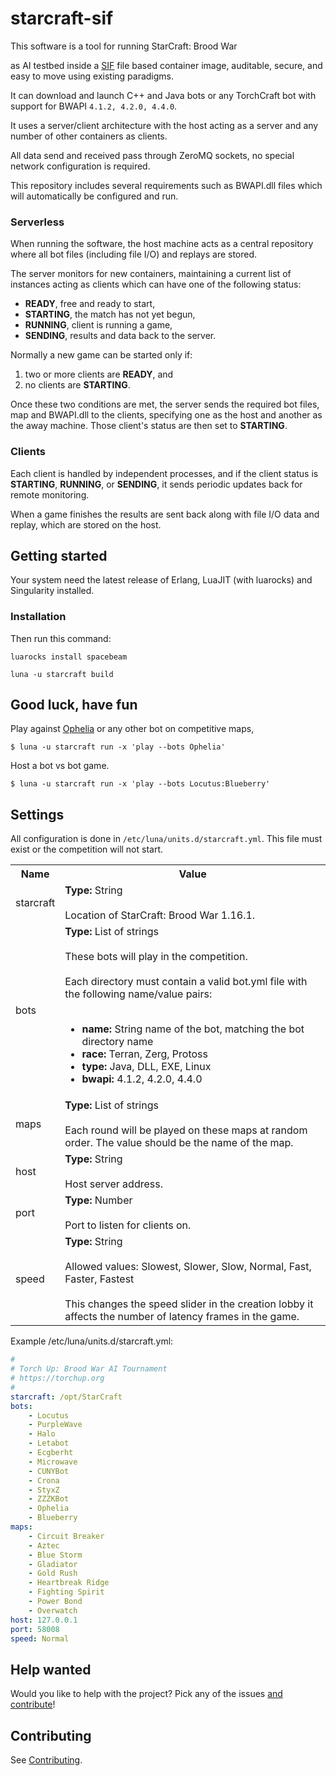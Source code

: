 # starcraft-sif
This software is a tool for running StarCraft: Brood War

as AI testbed inside a [SIF](https://github.com/hpcng/singularity) file based container image, auditable, secure, and easy to move using existing paradigms.

It can download and launch C++ and Java bots or any TorchCraft bot with support for BWAPI `4.1.2, 4.2.0, 4.4.0`.

It uses a server/client architecture with the host acting as a server and any number of other containers as clients.

All data send and received pass through ZeroMQ sockets, no special network configuration is required.

This repository includes several requirements such as BWAPI.dll files which will automatically be configured and run.

### Serverless
When running the software, the host machine acts as a central repository where all bot files (including file I/O) and replays are stored.

The server monitors for new containers, maintaining a current list of instances acting as clients which can have one of the following status:

- **READY**, free and ready to start,
- **STARTING**, the match has not yet begun,
- **RUNNING**, client is running a game,
- **SENDING**, results and data back to the server.

Normally a new game can be started only if:

1. two or more clients are **READY**, and 
2. no clients are **STARTING**.

Once these two conditions are met, the server sends the required bot files, map and BWAPI.dll to the clients, specifying one as the host and another as the away machine. Those client's status are then set to **STARTING**.

### Clients
Each client is handled by independent processes, and if the client status is **STARTING**, **RUNNING**, or **SENDING**, it sends periodic updates back for remote monitoring.

When a game finishes the results are sent back along with file I/O data and replay, which are stored on the host.

## Getting started
Your system need the latest release of Erlang, LuaJIT (with luarocks) and Singularity installed.

### Installation
Then run this command:

`luarocks install spacebeam`

`luna -u starcraft build`

## Good luck, have fun 

Play against [Ophelia](https://liquipedia.net/starcraft/Ophelia) or any other bot on competitive maps,
```
$ luna -u starcraft run -x 'play --bots Ophelia'
```

Host a bot vs bot game.

```
$ luna -u starcraft run -x 'play --bots Locutus:Blueberry'
```


## Settings
All configuration is done in `/etc/luna/units.d/starcraft.yml`. This file must exist or the competition will not start.

<table>
<tr><th>Name</th><th>Value</th></tr>
<tr>
    <td>starcraft</td>
    <td>
        <b>Type:</b> String<br><br>
        Location of StarCraft: Brood War 1.16.1.
    </td>
</tr>
<tr>
    <td>bots</td>
    <td>
        <b>Type:</b> List of strings<br><br>
        These bots will play in the competition.<br><br>
        Each directory must contain a valid bot.yml file with the following name/value pairs:
        <br><br>
        <ul>
        <li><b>name:</b> String name of the bot, matching the bot directory name</li>
        <li><b>race:</b> Terran, Zerg, Protoss</li>
        <li><b>type:</b> Java, DLL, EXE, Linux</li>
        <li><b>bwapi:</b> 4.1.2, 4.2.0, 4.4.0</li>
        </ul>
    </td>
</tr>
<tr>
    <td>maps</td>
    <td>
        <b>Type:</b> List of strings<br><br>
        Each round will be played on these maps at random order. The value should be the name of the map.
    </td>
</tr>
<tr>
    <td>host</td>
    <td>
        <b>Type:</b> String<br><br>
        Host server address.
    </td>
</tr>
<tr>
    <td>port</td>
    <td>
        <b>Type:</b> Number<br><br>
        Port to listen for clients on. 
    </td>
</tr>
<tr>
    <td>speed</td>
    <td>
        <b>Type:</b> String<br><br>
        Allowed values: Slowest, Slower, Slow, Normal, Fast, Faster, Fastest<br><br>
        This changes the speed slider in the creation lobby it affects the number of latency frames in the game.
    </td>
</tr>
</table>

Example /etc/luna/units.d/starcraft.yml:

```yaml
#
# Torch Up: Brood War AI Tournament
# https://torchup.org
#
starcraft: /opt/StarCraft
bots:
    - Locutus
    - PurpleWave
    - Halo
    - Letabot
    - Ecgberht
    - Microwave
    - CUNYBot
    - Crona
    - StyxZ
    - ZZZKBot
    - Ophelia
    - Blueberry
maps:
    - Circuit Breaker
    - Aztec
    - Blue Storm
    - Gladiator
    - Gold Rush
    - Heartbreak Ridge
    - Fighting Spirit
    - Power Bond
    - Overwatch
host: 127.0.0.1
port: 58008
speed: Normal
```
## Help wanted
Would you like to help with the project? Pick any of the issues [and contribute](https://github.com/spacebeam/starcraft-sif/labels/help%20wanted)!

## Contributing
See [Contributing](CONTRIBUTING.md).
